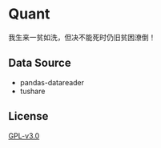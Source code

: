 # Quant

我生来一贫如洗，但决不能死时仍旧贫困潦倒！

## Data Source

- pandas-datareader
- tushare

## License

[GPL-v3.0](https://github.com/quantmatrix/quantmatrix/blob/master/LICENSE)
